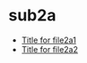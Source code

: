 <!-- this entire file is auto-generated -->

# sub2a

<!-- optional markdown-notes-tree directory description starts here -->

<!-- optional markdown-notes-tree directory description ends here -->

- [Title for file2a1](file2a1.md)
- [Title for file2a2](file2a2.md)
